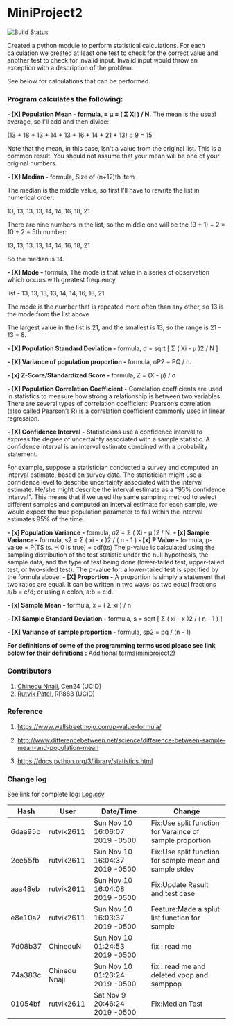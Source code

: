 # **MiniProject2**

![Build Status](https://travis-ci.org/cen24/miniproject2.svg?branch=master)

Created a python module to perform statistical calculations. For each calculation we created at least one test to check for the correct value and another test to check for invalid input. Invalid input would throw an exception with a description of the problem.

See below for calculations that can be performed.

### **Program calculates the following:**

**- [X] Population Mean - formula, = μ = ( Σ Xi ) / N.**
The mean is the usual average, so I'll add and then divide:

(13 + 18 + 13 + 14 + 13 + 16 + 14 + 21 + 13) ÷ 9 = 15

Note that the mean, in this case, isn't a value from the original list. This is a common result. You should not assume that your mean will be one of your original numbers.

**- [X] Median -** formula, Size of (n+12)th item

The median is the middle value, so first I'll have to rewrite the list in numerical order:

13, 13, 13, 13, 14, 14, 16, 18, 21

There are nine numbers in the list, so the middle one will be the (9 + 1) ÷ 2 = 10 ÷ 2 = 5th number:

13, 13, 13, 13, 14, 14, 16, 18, 21

So the median is 14.

**- [X] Mode  -** formula, The mode is that value in a series of observation which occurs with greatest frequency. 

list - 13, 13, 13, 13, 14, 14, 16, 18, 21

The mode is the number that is repeated more often than any other, so 13 is the mode from the list above

The largest value in the list is 21, and the smallest is 13, so the range is 21 – 13 = 8.


**- [X] Population Standard Deviation  -** formula,  σ = sqrt [ Σ ( Xi - μ )2 / N ]

**- [X] Variance of population proportion  -** formula, σP2 = PQ / n.

**- [x] Z-Score/Standardized Score  -** formula, Z = (X - μ) / σ

**- [X] Population Correlation Coefficient -** Correlation coefficients are used in statistics to measure how strong a relationship is between two variables. There are several types of correlation coefficient: Pearson’s correlation (also called Pearson’s R) is a correlation coefficient commonly used in linear regression.

**- [X] Confidence Interval  -** Statisticians use a confidence interval to express the degree of uncertainty associated with a sample statistic. A confidence interval is an interval estimate combined with a probability statement.

For example, suppose a statistician conducted a survey and computed an interval estimate, based on survey data. The statistician might use a confidence level to describe uncertainty associated with the interval estimate. He/she might describe the interval estimate as a "95% confidence interval". This means that if we used the same sampling method to select different samples and computed an interval estimate for each sample, we would expect the true population parameter to fall within the interval estimates 95% of the time.

**- [x] Population Variance  -** formula, σ2 = Σ ( Xi - μ )2 / N.
**- [x] Sample Variance  -** formula, s2 = Σ ( xi - x )2 / ( n - 1 )
**- [x] P Value  -** formula, p-value = P(TS ts. H 0 is true) = cdf(ts)
The p-value is calculated using the sampling distribution of the test statistic under the null hypothesis, the sample data, and the type of test being done (lower-tailed test, upper-tailed test, or two-sided test). The p-value for: a lower-tailed test is specified by the formula above.
**- [X] Proportion  -** A proportion is simply a statement that two ratios are equal. It can be written in two ways: as two 
equal fractions a/b = c/d; or using a colon, a:b = c:d.

**- [x] Sample Mean  -** formula, x = ( Σ xi ) / n

**- [X] Sample Standard Deviation  -** formula, s = sqrt [ Σ ( xi - x )2 / ( n - 1 ) ]

**- [X] Variance of sample proportion  -** formula, sp2 = pq / (n - 1)

**For definitions of some of the programming terms used please see link below for their definitions  :** [Additional terms(miniproject2)](https://github.com/rutvik2611/miniproject1/blob/master/Additional%20terms(miniproject2).md)

### Contributors
1. [Chinedu Nnaji](https://www.linkedin.com/in/chinedunnaji/), Cen24 (UCID)
2. [Rutvik Patel](https://github.com/rutvik26110), RP883 (UCID)

### Reference
1. https://www.wallstreetmojo.com/p-value-formula/

2. http://www.differencebetween.net/science/difference-between-sample-mean-and-population-mean

3. https://docs.python.org/3/library/statistics.html

### Change log
See link for complete log: [Log.csv](./log.csv)

|Hash   |User |Date/Time            |Change                                                                                                                          |
|-------|-----|-------------------------------|----------------------------------------------------------------------------------------------------------------------------------|
6daa95b|rutvik2611|Sun Nov 10 16:06:07 2019 -0500|Fix:Use split function for Varaince of sample proportion
2ee55fb|rutvik2611|Sun Nov 10 16:04:37 2019 -0500|Fix:Use split function for sample mean and sample stdev
aaa48eb|rutvik2611|Sun Nov 10 16:04:08 2019 -0500|Fix:Update Result and test case
e8e10a7|rutvik2611|Sun Nov 10 16:03:37 2019 -0500|Feature:Made a splut list function for sample
7d08b37|ChineduN|Sun Nov 10 01:24:53 2019 -0500|fix : read me
74a383c|Chinedu Nnaji|Sun Nov 10 01:23:24 2019 -0500|fix : read me and deleted vpop and samppop
01054bf|rutvik2611|Sat Nov 9 20:46:24 2019 -0500|Fix:Median Test
